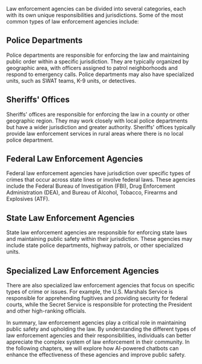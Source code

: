 
Law enforcement agencies can be divided into several categories, each with its own unique responsibilities and jurisdictions. Some of the most common types of law enforcement agencies include:

Police Departments
------------------

Police departments are responsible for enforcing the law and maintaining public order within a specific jurisdiction. They are typically organized by geographic area, with officers assigned to patrol neighborhoods and respond to emergency calls. Police departments may also have specialized units, such as SWAT teams, K-9 units, or detectives.

Sheriffs' Offices
-----------------

Sheriffs' offices are responsible for enforcing the law in a county or other geographic region. They may work closely with local police departments but have a wider jurisdiction and greater authority. Sheriffs' offices typically provide law enforcement services in rural areas where there is no local police department.

Federal Law Enforcement Agencies
--------------------------------

Federal law enforcement agencies have jurisdiction over specific types of crimes that occur across state lines or involve federal laws. These agencies include the Federal Bureau of Investigation (FBI), Drug Enforcement Administration (DEA), and Bureau of Alcohol, Tobacco, Firearms and Explosives (ATF).

State Law Enforcement Agencies
------------------------------

State law enforcement agencies are responsible for enforcing state laws and maintaining public safety within their jurisdiction. These agencies may include state police departments, highway patrols, or other specialized units.

Specialized Law Enforcement Agencies
------------------------------------

There are also specialized law enforcement agencies that focus on specific types of crime or issues. For example, the U.S. Marshals Service is responsible for apprehending fugitives and providing security for federal courts, while the Secret Service is responsible for protecting the President and other high-ranking officials.

In summary, law enforcement agencies play a critical role in maintaining public safety and upholding the law. By understanding the different types of law enforcement agencies and their responsibilities, individuals can better appreciate the complex system of law enforcement in their community. In the following chapters, we will explore how AI-powered chatbots can enhance the effectiveness of these agencies and improve public safety.

